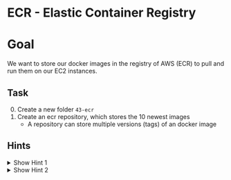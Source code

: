 # ECR - Elastic Container Registry

# Goal
We want to store our docker images in the registry of AWS (ECR) to pull and run them on our EC2 instances. 


## Task
0. Create a new folder `43-ecr`
0. Create an ecr repository, which stores the 10 newest images
    - A repository can store multiple versions (tags) of an docker image


## Hints
<details><summary>Show Hint 1</summary><p>

You need two new resources.
</p></details>


<details><summary>Show Hint 2</summary><p>

Resources: aws_ecr_repository, aws_ecr_lifecycle_policy
</p></details>
